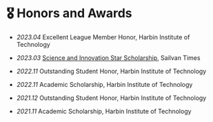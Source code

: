 # 🎖 Honors and Awards
- *2023.04* Excellent League Member Honor, Harbin Institute of Technology 

- *2023.03* [Science and Innovation Star Scholarship](http://cs.hitsz.edu.cn/info/1019/6511.htm), Sailvan Times 

- *2022.11* Outstanding Student Honor, Harbin Institute of Technology 

- *2022.11* Academic Scholarship, Harbin Institute of Technology 

- *2021.12* Outstanding Student Honor, Harbin Institute of Technology

- *2021.11* Academic Scholarship, Harbin Institute of Technology 
